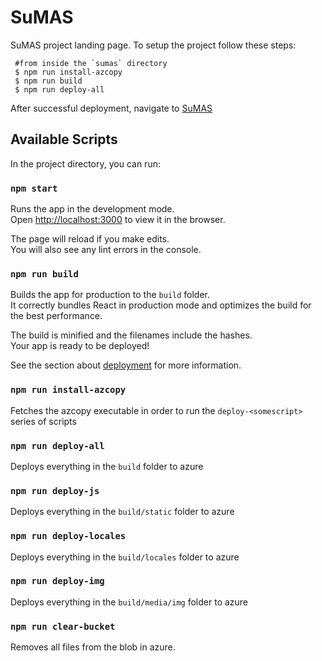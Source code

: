 # SuMAS

SuMAS project landing page. To setup the project follow these steps:

```shell
 #from inside the `sumas` directory
 $ npm run install-azcopy
 $ npm run build
 $ npm run deploy-all
```

After successful deployment, navigate to [SuMAS](https://uprm-sumas.azurewebsites.net/)

## Available Scripts

In the project directory, you can run:

### `npm start`

Runs the app in the development mode.\
Open [http://localhost:3000](http://localhost:3000) to view it in the browser.

The page will reload if you make edits.\
You will also see any lint errors in the console.

### `npm run build`

Builds the app for production to the `build` folder.\
It correctly bundles React in production mode and optimizes the build for the best performance.

The build is minified and the filenames include the hashes.\
Your app is ready to be deployed!

See the section about [deployment](https://facebook.github.io/create-react-app/docs/deployment) for more information.

### `npm run install-azcopy`

Fetches the azcopy executable in order to run the `deploy-<somescript>` series of scripts

### `npm run deploy-all`

Deploys everything in the `build` folder to azure

### `npm run deploy-js`

Deploys everything in the `build/static` folder to azure

### `npm run deploy-locales`

Deploys everything in the `build/locales` folder to azure

### `npm run deploy-img`

Deploys everything in the `build/media/img` folder to azure

### `npm run clear-bucket`

Removes all files from the blob in azure.
